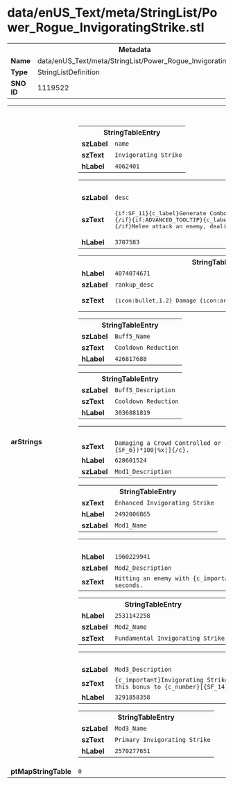 <h1>data/enUS_Text/meta/StringList/Power_Rogue_InvigoratingStrike.stl</h1><table><tr><th colspan="100%">Metadata</th></tr><tr><td><b>Name</b></td><td>data/enUS_Text/meta/StringList/Power_Rogue_InvigoratingStrike.stl</td></tr><tr><td><b>Type</b></td><td>StringListDefinition</td></tr><tr><td><b>SNO ID</b></td><td>1119522</td></tr></table>

<table><tr><th colspan="100%">Fields</th></tr><tr><td><b>arStrings</b></td><td><table><tr><th colspan="100%">StringTableEntry</th></tr><tr><td><b>szLabel</b></td><td><code>name</code></td></tr><tr><td><b>szText</b></td><td><code>Invigorating Strike</code></td></tr><tr><td><b>hLabel</b></td><td><code>4062401</code></td></tr></table>


<table><tr><th colspan="100%">StringTableEntry</th></tr><tr><td><b>szLabel</b></td><td><code>desc</code></td></tr><tr><td><b>szText</b></td><td><pre>{if:SF_11}{c_label}Generate Combo Point:{/c} {c_resource}{SF_10}{/c}
{/if}{if:ADVANCED_TOOLTIP}{c_label}Lucky Hit Chance: {/c}{c_resource}[{Combat Effect Chance}|%|]{/c}
{/if}Melee attack an enemy, dealing {c_number}{payload:IMPACT}{/c} damage and increasing Energy Regeneration by {c_number}[{SF_4}*100|%x|]{/c} for {c_number}{buffduration:ENERGY_REGEN}{/c} seconds.</pre></td></tr><tr><td><b>hLabel</b></td><td><code>3707583</code></td></tr></table>


<table><tr><th colspan="100%">StringTableEntry</th></tr><tr><td><b>hLabel</b></td><td><code>4074074671</code></td></tr><tr><td><b>szLabel</b></td><td><code>rankup_desc</code></td></tr><tr><td><b>szText</b></td><td><pre>
{icon:bullet,1.2} Damage {icon:arrow,1.2} {c_number}{payload:IMPACT}{/c}</pre></td></tr></table>


<table><tr><th colspan="100%">StringTableEntry</th></tr><tr><td><b>szLabel</b></td><td><code>Buff5_Name</code></td></tr><tr><td><b>szText</b></td><td><code>Cooldown Reduction</code></td></tr><tr><td><b>hLabel</b></td><td><code>426817688</code></td></tr></table>


<table><tr><th colspan="100%">StringTableEntry</th></tr><tr><td><b>szLabel</b></td><td><code>Buff5_Description</code></td></tr><tr><td><b>szText</b></td><td><code>Cooldown Reduction</code></td></tr><tr><td><b>hLabel</b></td><td><code>3036881819</code></td></tr></table>


<table><tr><th colspan="100%">StringTableEntry</th></tr><tr><td><b>szText</b></td><td><code>Damaging a Crowd Controlled or {c_important}{u}Injured{/u}{/c} enemy with {c_important}Invigorating Strike{/c} increases its Energy Regeneration bonus to {c_number}[({SF_4}+{SF_6})*100|%x|]{/c}.</code></td></tr><tr><td><b>hLabel</b></td><td><code>628601524</code></td></tr><tr><td><b>szLabel</b></td><td><code>Mod1_Description</code></td></tr></table>


<table><tr><th colspan="100%">StringTableEntry</th></tr><tr><td><b>szText</b></td><td><code>Enhanced Invigorating Strike</code></td></tr><tr><td><b>hLabel</b></td><td><code>2492006865</code></td></tr><tr><td><b>szLabel</b></td><td><code>Mod1_Name</code></td></tr></table>


<table><tr><th colspan="100%">StringTableEntry</th></tr><tr><td><b>hLabel</b></td><td><code>1960229941</code></td></tr><tr><td><b>szLabel</b></td><td><code>Mod2_Description</code></td></tr><tr><td><b>szText</b></td><td><code>Hitting an enemy with {c_important}Invigorating Strike{/c} while you are below {c_number}[{SF_7}*100|%|]{/c} Energy makes them {c_important}{u}Vulnerable{/u}{/c} for {c_number}{SF_8}{/c} seconds.</code></td></tr></table>


<table><tr><th colspan="100%">StringTableEntry</th></tr><tr><td><b>hLabel</b></td><td><code>2531142258</code></td></tr><tr><td><b>szLabel</b></td><td><code>Mod2_Name</code></td></tr><tr><td><b>szText</b></td><td><code>Fundamental Invigorating Strike</code></td></tr></table>


<table><tr><th colspan="100%">StringTableEntry</th></tr><tr><td><b>szLabel</b></td><td><code>Mod3_Description</code></td></tr><tr><td><b>szText</b></td><td><code>{c_important}Invigorating Strike{/c} additionally grants {c_number}[{SF_14} * 100|%+|]{/c} Lucky Hit Chance. Hitting a Crowd Controlled or {c_important}{u}Injured{/u}{/c} enemy increases this bonus to {c_number}[{SF_14} * {SF_15} *100|%+|]{/c} Lucky Hit Chance.</code></td></tr><tr><td><b>hLabel</b></td><td><code>3291858358</code></td></tr></table>


<table><tr><th colspan="100%">StringTableEntry</th></tr><tr><td><b>szLabel</b></td><td><code>Mod3_Name</code></td></tr><tr><td><b>szText</b></td><td><code>Primary Invigorating Strike</code></td></tr><tr><td><b>hLabel</b></td><td><code>2570277651</code></td></tr></table>


</td></tr><tr><td><b>ptMapStringTable</b></td><td><code>0</code></td></tr></table>

